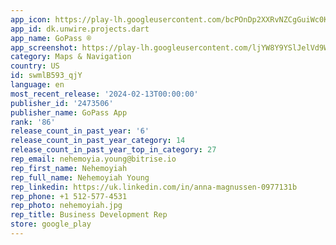 ```yaml
---
app_icon: https://play-lh.googleusercontent.com/bcPOnDp2XXRvNZCgGuiWc0KVB-R8nEqf7BvtUrDylzF2WXPLTabo_h4qLZxViHjnAg
app_id: dk.unwire.projects.dart
app_name: GoPass ®
app_screenshot: https://play-lh.googleusercontent.com/ljYW8Y9YSlJelVd9WK8Fo8PPFnFPmVCeECe4tjJG9J6hSQT_7QtFPNqZivXvfwJVOQ
category: Maps & Navigation
country: US
id: swmlB593_qjY
language: en
most_recent_release: '2024-02-13T00:00:00'
publisher_id: '2473506'
publisher_name: GoPass App
rank: '86'
release_count_in_past_year: '6'
release_count_in_past_year_category: 14
release_count_in_past_year_top_in_category: 27
rep_email: nehemoyia.young@bitrise.io
rep_first_name: Nehemoyiah
rep_full_name: Nehemoyiah Young
rep_linkedin: https://uk.linkedin.com/in/anna-magnussen-0977131b
rep_phone: +1 512-577-4531
rep_photo: nehemoyiah.jpg
rep_title: Business Development Rep
store: google_play
---
```

